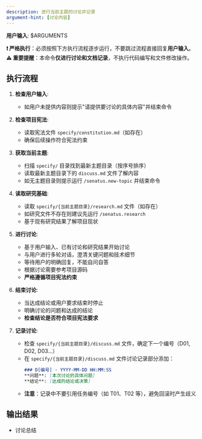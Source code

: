 ```yaml
---
description: 进行当前主题的讨论并记录
argument-hint: [讨论内容]
---
```


**用户输入**: $ARGUMENTS

**❗ 严格执行**：必须按照下方执行流程逐步运行，不要跳过流程直接回复**用户输入**。  
**⚠️ 重要提醒**：本命令**仅进行讨论和文档记录**，不执行代码编写和文件修改操作。

## 执行流程

1. **检查用户输入**:
   - 如用户未提供内容则提示"请提供要讨论的具体内容"并结束命令

2. **检查项目宪法**:
   - 读取宪法文件 `specify/constitution.md`（如存在）
   - 确保后续操作符合宪法约束

3. **获取当前主题**:
   - 扫描 `specify/` 目录找到最新主题目录（按序号排序）
   - 读取最新主题目录下的 `discuss.md` 文件了解内容
   - 如无主题目录则提示运行 `/senatus.new-topic` 并结束命令

4. **读取研究基础**:
   - 读取 `specify/{当前主题目录}/research.md` 文件（如存在）
   - 如研究文件不存在则建议先运行 `/senatus.research`
   - 基于现有研究结果了解项目现状

5. **进行讨论**:
   - 基于用户输入、已有讨论和研究结果开始讨论
   - 与用户进行多轮对话，澄清关键问题和技术细节
   - 等待用户的明确回复，不能自问自答
   - 根据讨论需要参考项目源码
   - **严格遵循项目宪法约束**

6. **结束讨论**:
   - 当达成结论或用户要求结束时停止
   - 明确讨论的问题和达成的结论
   - **检查结论是否符合项目宪法要求**

7. **记录讨论**:
   - 检查 `specify/{当前主题目录}/discuss.md` 文件，确定下一个编号（D01, D02, D03...）
   - 在 `specify/{当前主题目录}/discuss.md` 文件讨论记录部分添加：
     ```markdown
     ### D[编号] - YYYY-MM-DD HH:MM:SS
     **问题**: [本次讨论的具体问题]
     **结论**: [达成的结论或决策]
     ```
   - **注意**：记录中不要引用任务编号（如 T01、T02 等），避免回滚时产生歧义

## 输出结果
- 讨论总结